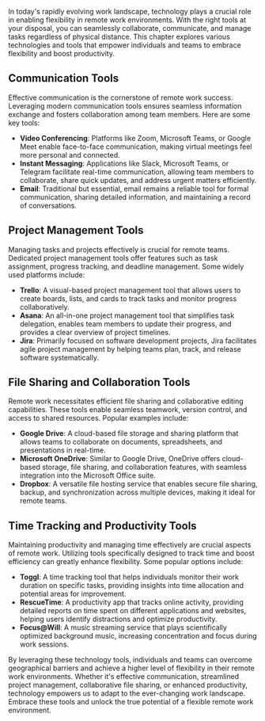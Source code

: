 
In today's rapidly evolving work landscape, technology plays a crucial role in enabling flexibility in remote work environments. With the right tools at your disposal, you can seamlessly collaborate, communicate, and manage tasks regardless of physical distance. This chapter explores various technologies and tools that empower individuals and teams to embrace flexibility and boost productivity.

Communication Tools
-------------------

Effective communication is the cornerstone of remote work success. Leveraging modern communication tools ensures seamless information exchange and fosters collaboration among team members. Here are some key tools:

* **Video Conferencing**: Platforms like Zoom, Microsoft Teams, or Google Meet enable face-to-face communication, making virtual meetings feel more personal and connected.
* **Instant Messaging**: Applications like Slack, Microsoft Teams, or Telegram facilitate real-time communication, allowing team members to collaborate, share quick updates, and address urgent matters efficiently.
* **Email**: Traditional but essential, email remains a reliable tool for formal communication, sharing detailed information, and maintaining a record of conversations.

Project Management Tools
------------------------

Managing tasks and projects effectively is crucial for remote teams. Dedicated project management tools offer features such as task assignment, progress tracking, and deadline management. Some widely used platforms include:

* **Trello**: A visual-based project management tool that allows users to create boards, lists, and cards to track tasks and monitor progress collaboratively.
* **Asana**: An all-in-one project management tool that simplifies task delegation, enables team members to update their progress, and provides a clear overview of project timelines.
* **Jira**: Primarily focused on software development projects, Jira facilitates agile project management by helping teams plan, track, and release software systematically.

File Sharing and Collaboration Tools
------------------------------------

Remote work necessitates efficient file sharing and collaborative editing capabilities. These tools enable seamless teamwork, version control, and access to shared resources. Popular examples include:

* **Google Drive**: A cloud-based file storage and sharing platform that allows teams to collaborate on documents, spreadsheets, and presentations in real-time.
* **Microsoft OneDrive**: Similar to Google Drive, OneDrive offers cloud-based storage, file sharing, and collaboration features, with seamless integration into the Microsoft Office suite.
* **Dropbox**: A versatile file hosting service that enables secure file sharing, backup, and synchronization across multiple devices, making it ideal for remote teams.

Time Tracking and Productivity Tools
------------------------------------

Maintaining productivity and managing time effectively are crucial aspects of remote work. Utilizing tools specifically designed to track time and boost efficiency can greatly enhance flexibility. Some popular options include:

* **Toggl**: A time tracking tool that helps individuals monitor their work duration on specific tasks, providing insights into time allocation and potential areas for improvement.
* **RescueTime**: A productivity app that tracks online activity, providing detailed reports on time spent on different applications and websites, helping users identify distractions and optimize productivity.
* **Focus@Will**: A music streaming service that plays scientifically optimized background music, increasing concentration and focus during work sessions.

By leveraging these technology tools, individuals and teams can overcome geographical barriers and achieve a higher level of flexibility in their remote work environments. Whether it's effective communication, streamlined project management, collaborative file sharing, or enhanced productivity, technology empowers us to adapt to the ever-changing work landscape. Embrace these tools and unlock the true potential of a flexible remote work environment.
